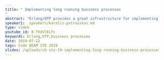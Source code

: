 ```yaml
---
title: " Implementing long running business processes
"
abstract: "Erlang/OTP provides a great infrastructure for implementing business processes. Although several additional features are needed in typical BPM application, like persistence, audit, migration of processes in a cluster. In this talk we present a framework for implementing long running FSM based processes as well as several design patterns that rendered useful in practice. The main features the framework provides are the defined semantics for structured states, scoped timers, persistence, audit and clustering."
speaker1: _speakers/karolis-petrauskas.md
type: video
youtube_id: 8-fKdVlELFc
keywords: Erlang,OTP,business processes
date: 2019-07-12
tags: Code BEAM STO 2019
slides: /uploads/cb-sto-19-implementing-long-running-business-processes-karolis-petrauskas-1-compressed.pdf
---
```


